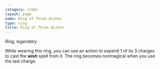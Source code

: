```yaml
---
category: items
layout: page
name: Ring of Three Wishes
type: ring
title: Ring of Three Wishes 
---
```

_Ring, legendary_ 

While wearing this ring, you can use an action to expend 1 of its 3 charges to cast the **_wish_** spell from it. The ring becomes nonmagical when you use the last charge. 